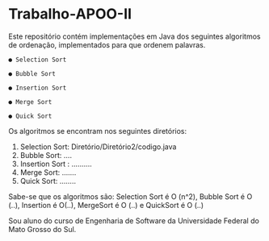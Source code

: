 # Trabalho-APOO-II


Este repositório contém implementações em Java dos seguintes algoritmos de
ordenação, implementados para que ordenem palavras.

    ● Selection Sort
  
    ● Bubble Sort
  
    ● Insertion Sort
  
    ● Merge Sort
  
    ● Quick Sort
  
  
Os algoritmos se encontram nos seguintes diretórios:
  1. Selection Sort: Diretório/Diretório2/codigo.java
  2. Bubble Sort: ….
  3. Insertion Sort : ……….
  4. Merge Sort: …….
  5. Quick Sort: ……..
  
  
Sabe-se que os algoritmos são: Selection Sort é O (n^2), Bubble Sort é O (..), Insertion é
O(..), MergeSort é O (..) e QuickSort é O (..)

Sou aluno do curso de Engenharia de Software da Universidade Federal do Mato Grosso do Sul.
